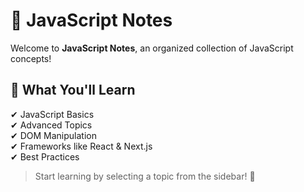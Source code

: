 # 📘 JavaScript Notes  

Welcome to **JavaScript Notes**, an organized collection of JavaScript concepts!  

## 📌 What You'll Learn  
✔ JavaScript Basics  
✔ Advanced Topics  
✔ DOM Manipulation  
✔ Frameworks like React & Next.js  
✔ Best Practices  

> Start learning by selecting a topic from the sidebar! 🚀
